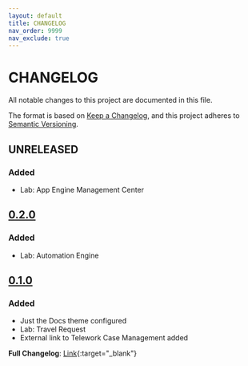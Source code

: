 ```yaml
---
layout: default
title: CHANGELOG
nav_order: 9999
nav_exclude: true
---
```

# CHANGELOG

All notable changes to this project are documented in this file.

The format is based on [Keep a Changelog](https://keepachangelog.com/en/1.0.0/),
and this project adheres to [Semantic Versioning](https://semver.org/spec/v2.0.0.html).

## UNRELEASED

### Added

- Lab: App Engine Management Center

## [0.2.0]

### Added

- Lab: Automation Engine

## [0.1.0]

### Added

- Just the Docs theme configured
- Lab: Travel Request
- External link to Telework Case Management added

**Full Changelog**: [Link](https://github.com/CreatorWorkflowsNow/CreatorWorkflowsNow.github.io/releases/tag/v0.1.0){:target="_blank"}

[unreleased]: https://github.com/CreatorWorkflowsNow/CreatorWorkflowsNow.github.io/compare/v0.3.0...HEAD
[0.2.0]: https://github.com/CreatorWorkflowsNow/CreatorWorkflowsNow.github.io/releases/tag/v0.2.0
[0.1.0]: https://github.com/CreatorWorkflowsNow/CreatorWorkflowsNow.github.io/releases/tag/v0.1.0